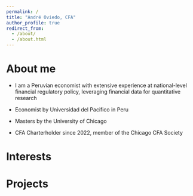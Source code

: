```yaml
---
permalink: /
title: "André Oviedo, CFA"
author_profile: true
redirect_from: 
  - /about/
  - /about.html
---
```


# About me


- I am a Peruvian economist with extensive experience at national-level financial regulatory policy, leveraging financial data for quantitative research

- Economist by Universidad del Pacifico in Peru

- Masters by the University of Chicago

- CFA Charterholder since 2022, member of the Chicago CFA Society


# Interests



# Projects
